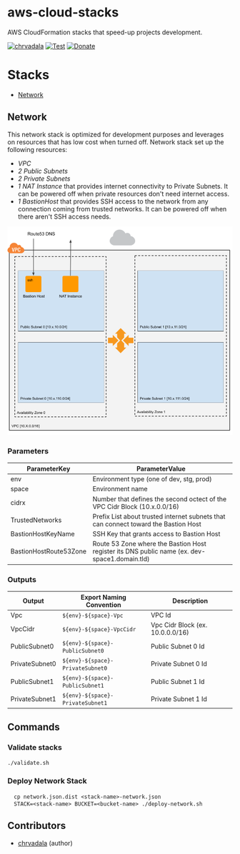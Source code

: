# aws-cloud-stacks

AWS CloudFormation stacks that speed-up projects development.

[![chrvadala](https://img.shields.io/badge/website-chrvadala-orange.svg)](https://chrvadala.github.io)
[![Test](https://github.com/chrvadala/aws-cloud-stacks/actions/workflows/test.yml/badge.svg)](https://github.com/chrvadala/aws-cloud-stacks/actions)
[![Donate](https://img.shields.io/badge/donate-PayPal-green.svg)](https://www.paypal.me/chrvadala/25)

# Stacks
- [Network](#Network)


## Network
This network stack is optimized for development purposes and leverages on resources that has low cost when turned off. Network stack set up the following resources:
- *VPC*
- *2 Public Subnets*
- *2 Private Subnets*
- *1 NAT Instance* that provides internet connectivity to Private Subnets. It can be powered off when private resources don't need internet access.
- *1 BastionHost* that provides SSH access to the network from any connection coming from trusted networks. It can be powered off when there aren't SSH access needs.

![Network Architecture](./diagrams/network.png "Network Architecture")

### Parameters
| ParameterKey           | ParameterValue                                                                                |
|------------------------|-----------------------------------------------------------------------------------------------|
| env                    | Environment type (one of dev, stg, prod)                                                      |
| space                  | Environment name                                                                              |
| cidrx                  | Number that defines the second octect of the VPC Cidr Block (10.x.0.0/16)                     |
| TrustedNetworks        | Prefix List about trusted internet subnets that can connect toward the Bastion Host           |
| BastionHostKeyName     | SSH Key that grants access to Bastion Host                                                    |
| BastionHostRoute53Zone | Route 53 Zone where the Bastion Host register its DNS public name (ex. dev-space1.domain.tld) |

### Outputs
| Output         | Export Naming Convention         | Description                      |
|----------------|----------------------------------|----------------------------------|
| Vpc            | `${env}-${space}-Vpc`            | VPC Id                           |
| VpcCidr        | `${env}-${space}-VpcCidr`        | Vpc Cidr Block (ex. 10.0.0.0/16) |
| PublicSubnet0  | `${env}-${space}-PublicSubnet0`  | Public Subnet 0 Id               |
| PrivateSubnet0 | `${env}-${space}-PrivateSubnet0` | Private Subnet 0 Id              |
| PublicSubnet1  | `${env}-${space}-PublicSubnet1`  | Public Subnet 1 Id               |
| PrivateSubnet1 | `${env}-${space}-PrivateSubnet1` | Private Subnet 1 Id              |

## Commands

### Validate stacks
```shell
./validate.sh
```

### Deploy Network Stack
```shell
  cp network.json.dist <stack-name>-network.json
  STACK=<stack-name> BUCKET=<bucket-name> ./deploy-network.sh
```

## Contributors
- [chrvadala](https://github.com/chrvadala) (author)